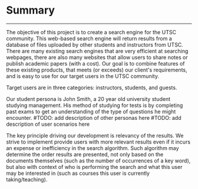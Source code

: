 # Summary
--------------------

The objective of this project is to create a search engine for the UTSC community. This web-based search engine will return results from a database of files uploaded by other students and instructors from UTSC. There are many existing search engines that are very efficient at searching webpages, there are also many websites that allow users to share notes or publish academic papers (with a cost). Our goal is to combine features of these existing products, that meets (or exceeds) our client's requirements, and is easy to use for our target users in the UTSC community.

Target users are in three categories: instructors, students, and guests.

Our student persona is John Smith, a 20 year old university student studying management. His method of studying for tests is by completing past exams to get an understanding of the type of questions he might encounter.
#TODO: add description of other personas here
#TODO: add description of user scenarios here

The key principle driving our development is relevancy of the results. We strive to implement provide users with more relevant results even if it incurs an expense or inefficiency in the search algorithm. Such algorithm may determine the order results are presented, not only based on the documents themselves (such as the number of occurrences of a key word), but also with context of who is performing the search and what this user may be interested in (such as courses this user is currently taking/teaching).
